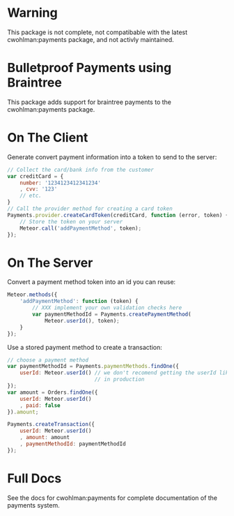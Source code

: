 Warning
===================
This package is not complete, not compatibable with the latest cwohlman:payments package, and not activly maintained.

Bulletproof Payments using Braintree
====================

This package adds support for braintree payments to the cwohlman:payments package.

On The Client
====================

Generate convert payment information into a token to send to the server:

```javascript
// Collect the card/bank info from the customer
var creditCard = {
    number: '1234123412341234'
    , cvv: '123'
    // etc.
}
// Call the provider method for creating a card token
Payments.provider.createCardToken(creditCard, function (error, token) {
    // Store the token on your server
    Meteor.call('addPaymentMethod', token);
});
```

On The Server
====================

Convert a payment method token into an id you can reuse:

```javascript
Meteor.methods({
    'addPaymentMethod': function (token) {
        // XXX implement your own validation checks here
        var paymentMethodId = Payments.createPaymentMethod(
            Meteor.userId(), token);
    }
});
```

Use a stored payment method to create a transaction:

```javascript
// choose a payment method
var paymentMethodId = Payments.paymentMethods.findOne({
    userId: Meteor.userId() // we don't recomend getting the userId like this
                            // in production
});
var amount = Orders.findOne({
    userId: Meteor.userId()
    , paid: false
}).amount;

Payments.createTransaction({
    userId: Meteor.userId()
    , amount: amount
    , paymentMethodId: paymentMethodId
});
```

Full Docs
===================

See the docs for cwohlman:payments for complete documentation of the payments system.


